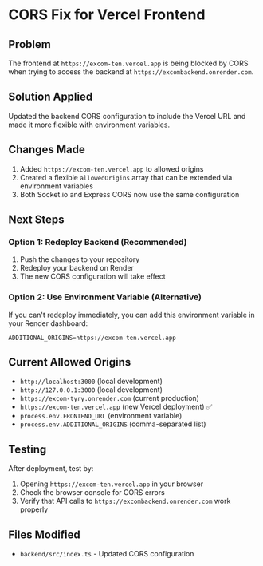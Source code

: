 # CORS Fix for Vercel Frontend

## Problem
The frontend at `https://excom-ten.vercel.app` is being blocked by CORS when trying to access the backend at `https://excombackend.onrender.com`.

## Solution Applied
Updated the backend CORS configuration to include the Vercel URL and made it more flexible with environment variables.

## Changes Made
1. Added `https://excom-ten.vercel.app` to allowed origins
2. Created a flexible `allowedOrigins` array that can be extended via environment variables
3. Both Socket.io and Express CORS now use the same configuration

## Next Steps

### Option 1: Redeploy Backend (Recommended)
1. Push the changes to your repository
2. Redeploy your backend on Render
3. The new CORS configuration will take effect

### Option 2: Use Environment Variable (Alternative)
If you can't redeploy immediately, you can add this environment variable in your Render dashboard:

```
ADDITIONAL_ORIGINS=https://excom-ten.vercel.app
```

## Current Allowed Origins
- `http://localhost:3000` (local development)
- `http://127.0.0.1:3000` (local development)
- `https://excom-tyry.onrender.com` (current production)
- `https://excom-ten.vercel.app` (new Vercel deployment) ✅
- `process.env.FRONTEND_URL` (environment variable)
- `process.env.ADDITIONAL_ORIGINS` (comma-separated list)

## Testing
After deployment, test by:
1. Opening `https://excom-ten.vercel.app` in your browser
2. Check the browser console for CORS errors
3. Verify that API calls to `https://excombackend.onrender.com` work properly

## Files Modified
- `backend/src/index.ts` - Updated CORS configuration
